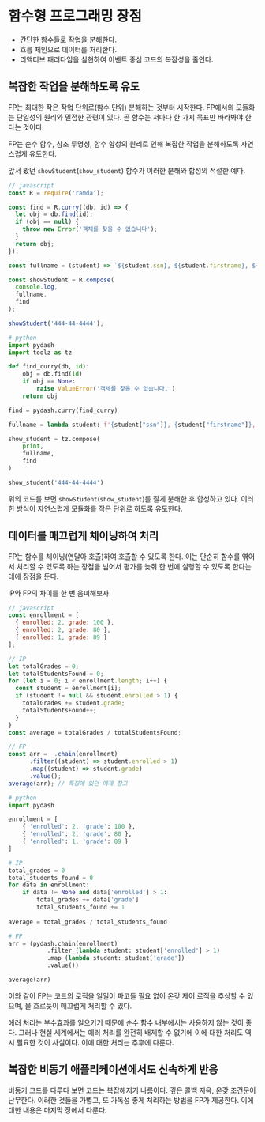 # 함수형 프로그래밍 장점
- 간단한 함수들로 작업을 분해한다.
- 흐름 체인으로 데이터를 처리한다.
- 리액티브 패러다임을 실현하여 이벤트 중심 코드의 복잠성을 줄인다.

## 복잡한 작업을 분해하도록 유도
FP는 최대한 작은 작업 단위로(함수 단위) 분해하는 것부터 시작한다. FP에서의 모듈화는 단일성의 원리와 밀접한 관련이 있다. 곧 함수는 저마다 한 가지 목표만 바라봐야 한다는 것이다.

FP는 순수 함수, 참조 투명성, 함수 합성의 원리로 인해 복잡한 작업을 분해하도록 자연스럽게 유도한다.

앞서 봤던 `showStudent`(`show_student`) 함수가 이러한 분해와 합성의 적절한 예다.

``` javascript
// javascript
const R = require('ramda');

const find = R.curry((db, id) => {
  let obj = db.find(id);
  if (obj == null) {
    throw new Error('객체를 찾을 수 없습니다');
  }
  return obj;
});

const fullname = (student) => `${student.ssn}, ${student.firstname}, ${student.lastname}`;

const showStudent = R.compose(
  console.log,
  fullname,
  find
);

showStudent('444-44-4444');
```

``` python
# python
import pydash
import toolz as tz

def find_curry(db, id):
    obj = db.find(id)
    if obj == None:
        raise ValueError('객체를 찾을 수 없습니다.')
    return obj

find = pydash.curry(find_curry)

fullname = lambda student: f'{student["ssn"]}, {student["firstname"]}, {student["lastname"]}'

show_student = tz.compose(
    print,
    fullname,
    find
)

show_student('444-44-4444')
```

위의 코드를 보면 `showStudent`(`show_student`)를 잘게 분해한 후 합성하고 있다. 이러한 방식이 자연스럽게 모듈화를 작은 단위로 하도록 유도한다.

## 데이터를 매끄럽게 체이닝하여 처리
FP는 함수를 체이닝(연달아 호출)하여 호출할 수 있도록 한다. 이는 단순히 함수를 엮어서 처리할 수 있도록 하는 장점을 넘어서 평가를 늦춰 한 번에 실행할 수 있도록 한다는 데에 장점을 둔다.

IP와 FP의 차이를 한 번 음미해보자.

``` javascript
// javascript
const enrollment = [
  { enrolled: 2, grade: 100 },
  { enrolled: 2, grade: 80 },
  { enrolled: 1, grade: 89 }
];

// IP
let totalGrades = 0;
let totalStudentsFound = 0;
for (let i = 0; i < enrollment.length; i++) {
  const student = enrollment[i];
  if (student != null && student.enrolled > 1) {
    totalGrades += student.grade;
    totalStudentsFound++;
  }
}
const average = totalGrades / totalStudentsFound;

// FP
const arr = _.chain(enrollment)
      .filter((student) => student.enrolled > 1)
      .map((student) => student.grade)
      .value();
average(arr); // 특징에 있던 예제 참고
```

``` python
# python
import pydash

enrollment = [
    { 'enrolled': 2, 'grade': 100 },
    { 'enrolled': 2, 'grade': 80 },
    { 'enrolled': 1, 'grade': 89 }
]

# IP
total_grades = 0
total_students_found = 0
for data in enrollment:
    if data != None and data['enrolled'] > 1:
        total_grades += data['grade']
        total_students_found += 1
        
average = total_grades / total_students_found

# FP
arr = (pydash.chain(enrollment)
           .filter_(lambda student: student['enrolled'] > 1)
           .map_(lambda student: student['grade'])
           .value())

average(arr)
```

이와 같이 FP는 코드의 로직을 일일이 파고들 필요 없이 온갖 제어 로직을 추상할 수 있으며, 물 흐르듯이 매끄럽게 처리할 수 있다.

에러 처리는 부수효과를 일으키기 때문에 순수 함수 내부에서는 사용하지 않는 것이 좋다. 그러나 현실 세계에서는 에러 처리를 완전히 배제할 수 없기에 이에 대한 처리도 역시 필요한 것이 사실이다. 이에 대한 처리는 추후에 다룬다.

## 복잡한 비동기 애플리케이션에서도 신속하게 반응
비동기 코드를 다루다 보면 코드는 복잡해지기 나름이다. 깊은 콜백 지옥, 온갖 조건문이 난무한다. 이러한 것들을 가볍고, 또 가독성 좋게 처리하는 방법을 FP가 제공한다. 이에 대한 내용은 마지막 장에서 다룬다.
